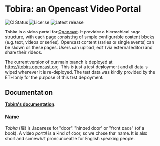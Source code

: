 # Tobira: an Opencast Video Portal

![CI Status](https://github.com/elan-ev/tobira/actions/workflows/ci.yml/badge.svg)
![License](https://img.shields.io/github/license/elan-ev/tobira)
![Latest release](https://img.shields.io/github/v/release/elan-ev/tobira?label=latest%20release)

Tobira is a video portal for [Opencast](https://opencast.org).
It provides a hierarchical page structure, with each page consisting of simple configurable content blocks (e.g. text, videos or series).
Opencast content (series or single events) can be shown on these pages.
Users can upload, edit (via external editor) and share their videos.

The current version of our main branch is deployed at https://tobira.opencast.org.
This is just a test deployment and all data is wiped whenever it is re-deployed.
The test data was kindly provided by the ETH only for the purpose of this test deployment.

## Documentation

[**Tobira's documentation**](https://elan-ev.github.io/tobira).

### Name

*Tobira* (扉) is Japanese  for "door", "hinged door" or "front page" (of a book).
A video *portal* is a kind of door, so we chose that name.
It is also short and somewhat pronounceable for English speaking people.

